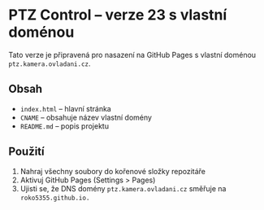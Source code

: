# PTZ Control – verze 23 s vlastní doménou

Tato verze je připravená pro nasazení na GitHub Pages s vlastní doménou `ptz.kamera.ovladani.cz`.

## Obsah
- `index.html` – hlavní stránka
- `CNAME` – obsahuje název vlastní domény
- `README.md` – popis projektu

## Použití
1. Nahraj všechny soubory do kořenové složky repozitáře
2. Aktivuj GitHub Pages (Settings > Pages)
3. Ujisti se, že DNS domény `ptz.kamera.ovladani.cz` směřuje na `roko5355.github.io.`
